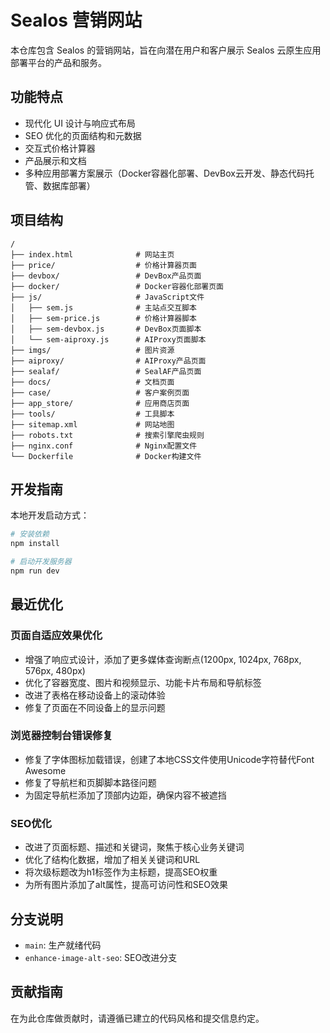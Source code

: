 # Sealos 营销网站

本仓库包含 Sealos 的营销网站，旨在向潜在用户和客户展示 Sealos 云原生应用部署平台的产品和服务。

## 功能特点

- 现代化 UI 设计与响应式布局
- SEO 优化的页面结构和元数据
- 交互式价格计算器
- 产品展示和文档
- 多种应用部署方案展示（Docker容器化部署、DevBox云开发、静态代码托管、数据库部署）

## 项目结构

```
/
├── index.html              # 网站主页
├── price/                  # 价格计算器页面
├── devbox/                 # DevBox产品页面
├── docker/                 # Docker容器化部署页面
├── js/                     # JavaScript文件
│   ├── sem.js              # 主站点交互脚本
│   ├── sem-price.js        # 价格计算器脚本
│   ├── sem-devbox.js       # DevBox页面脚本
│   └── sem-aiproxy.js      # AIProxy页面脚本
├── imgs/                   # 图片资源
├── aiproxy/                # AIProxy产品页面
├── sealaf/                 # SealAF产品页面
├── docs/                   # 文档页面
├── case/                   # 客户案例页面
├── app_store/              # 应用商店页面
├── tools/                  # 工具脚本
├── sitemap.xml             # 网站地图
├── robots.txt              # 搜索引擎爬虫规则
├── nginx.conf              # Nginx配置文件
└── Dockerfile              # Docker构建文件
```

## 开发指南

本地开发启动方式：

```bash
# 安装依赖
npm install

# 启动开发服务器
npm run dev
```

## 最近优化

### 页面自适应效果优化
- 增强了响应式设计，添加了更多媒体查询断点(1200px, 1024px, 768px, 576px, 480px)
- 优化了容器宽度、图片和视频显示、功能卡片布局和导航标签
- 改进了表格在移动设备上的滚动体验
- 修复了页面在不同设备上的显示问题

### 浏览器控制台错误修复
- 修复了字体图标加载错误，创建了本地CSS文件使用Unicode字符替代Font Awesome
- 修复了导航栏和页脚脚本路径问题
- 为固定导航栏添加了顶部内边距，确保内容不被遮挡

### SEO优化
- 改进了页面标题、描述和关键词，聚焦于核心业务关键词
- 优化了结构化数据，增加了相关关键词和URL
- 将次级标题改为h1标签作为主标题，提高SEO权重
- 为所有图片添加了alt属性，提高可访问性和SEO效果

## 分支说明

- `main`: 生产就绪代码
- `enhance-image-alt-seo`: SEO改进分支

## 贡献指南

在为此仓库做贡献时，请遵循已建立的代码风格和提交信息约定。